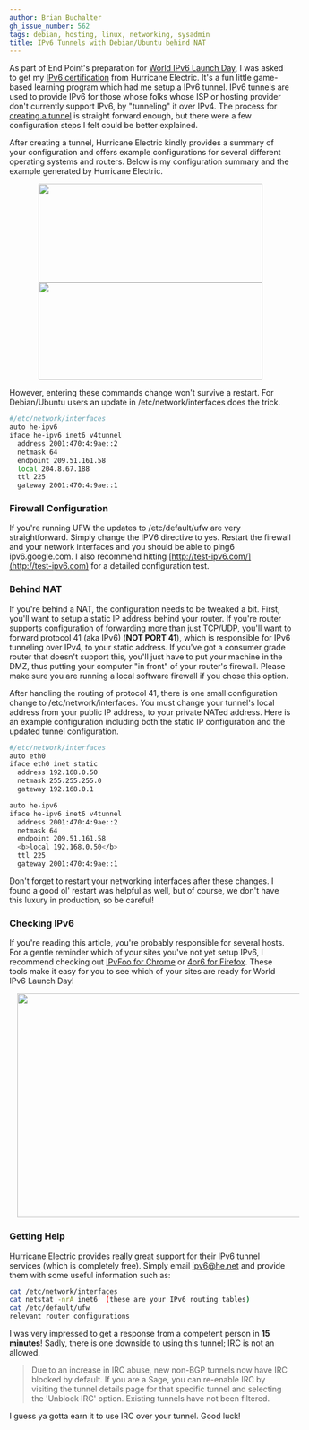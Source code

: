 ```yaml
---
author: Brian Buchalter
gh_issue_number: 562
tags: debian, hosting, linux, networking, sysadmin
title: IPv6 Tunnels with Debian/Ubuntu behind NAT
---
```




As part of End Point's preparation for [World IPv6 Launch Day](/blog/2012/02/17/world-ipv6-launch-6-june-2012), I was asked to get my [IPv6 certification](http://ipv6.he.net/certification/) from Hurricane Electric.  It's a fun little game-based learning program which had me setup a IPv6 tunnel.  IPv6 tunnels are used to provide IPv6 for those whose folks whose ISP or hosting provider don't currently support IPv6, by "tunneling" it over IPv4.  The process for [creating a tunnel](http://tunnelbroker.net/login.php?redir=%2Fnew_tunnel.php) is straight forward enough, but there were a few configuration steps I felt could be better explained.

After creating a tunnel, Hurricane Electric kindly provides a summary of your configuration and offers example configurations for several different operating systems and routers.  Below is my configuration summary and the example generated by Hurricane Electric.

<div class="separator" style="clear: both; text-align: center;"><a href="/blog/2012/03/01/ipv6-tunnels-with-debianubuntu-behind/image-0-big.png" imageanchor="1" style="margin-left:1em; margin-right:1em"><img border="0" height="176" src="/blog/2012/03/01/ipv6-tunnels-with-debianubuntu-behind/image-0.png" width="400"/></a></div>

<div class="separator" style="clear: both; text-align: center;"><a href="/blog/2012/03/01/ipv6-tunnels-with-debianubuntu-behind/image-1-big.png" imageanchor="1" style="margin-left:1em; margin-right:1em"><img border="0" height="174" src="/blog/2012/03/01/ipv6-tunnels-with-debianubuntu-behind/image-1.png" width="400"/></a></div>

However, entering these commands change won't survive a restart.  For Debian/Ubuntu users an update in /etc/network/interfaces does the trick.

```bash
#/etc/network/interfaces
auto he-ipv6
iface he-ipv6 inet6 v4tunnel
  address 2001:470:4:9ae::2
  netmask 64
  endpoint 209.51.161.58
  local 204.8.67.188
  ttl 225 
  gateway 2001:470:4:9ae::1
```

### Firewall Configuration

If you're running UFW the updates to /etc/default/ufw are very straightforward.  Simply change the IPV6 directive to yes.  Restart the firewall and your network interfaces and you should be able to ping6 ipv6.google.com.  I also recommend hitting [http://test-ipv6.com/](http://test-ipv6.com) for a detailed configuration test.

### Behind NAT

If you're behind a NAT, the configuration needs to be tweaked a bit.  First, you'll want to setup a static IP address behind your router.  If you're router supports configuration of forwarding more than just TCP/UDP, you'll want to forward protocol 41 (aka IPv6) (**NOT PORT 41**), which is responsible for IPv6 tunneling over IPv4, to your static address.  If you've got a consumer grade router that doesn't support this, you'll just have to put your machine in the DMZ, thus putting your computer "in front" of your router's firewall.  Please make sure you are running a local software firewall if you chose this option.

After handling the routing of protocol 41, there is one small configuration change to /etc/network/interfaces.  You must change your tunnel's local address from your public IP address, to your private NATed address.  Here is an example configuration including both the static IP configuration and the updated tunnel configuration.

```bash
#/etc/network/interfaces
auto eth0
iface eth0 inet static
  address 192.168.0.50
  netmask 255.255.255.0
  gateway 192.168.0.1 

auto he-ipv6
iface he-ipv6 inet6 v4tunnel
  address 2001:470:4:9ae::2
  netmask 64
  endpoint 209.51.161.58
  <b>local 192.168.0.50</b>
  ttl 225 
  gateway 2001:470:4:9ae::1
```

Don't forget to restart your networking interfaces after these changes.  I found a good ol' restart was helpful as well, but of course, we don't have this luxury in production, so be careful!

### Checking IPv6

If you're reading this article, you're probably responsible for several hosts.  For a gentle reminder which of your sites you've not yet setup IPv6, I recommend checking out [IPvFoo for Chrome](http://code.google.com/p/ipvfoo/) or [4or6 for Firefox](https://addons.mozilla.org/en-US/firefox/addon/4or6/?src=search).  These tools make it easy for you to see which of your sites are ready for World IPv6 Launch Day!

<div class="separator" style="clear: both; text-align: center;"><a href="http://ipvfoo.googlecode.com/svn/misc/screenshot_webstore_640x400.png" imageanchor="1" style="margin-left:1em; margin-right:1em"><img border="0" height="400" src="http://ipvfoo.googlecode.com/svn/misc/screenshot_webstore_640x400.png" width="640"/></a></div>

### Getting Help

Hurricane Electric provides really great support for their IPv6 tunnel services (which is completely free).  Simply email [ipv6@he.net](mailto:ipv6@he.net) and provide them with some useful information such as:

```bash
cat /etc/network/interfaces
cat netstat -nrA inet6  (these are your IPv6 routing tables)
cat /etc/default/ufw
relevant router configurations
```
I was very impressed to get a response from a competent person in **15 minutes**!  Sadly, there is one downside to using this tunnel; IRC is not an allowed.

> Due to an increase in IRC abuse, new non-BGP tunnels now have IRC blocked by default.  If you are a Sage, you can re-enable IRC by visiting the tunnel details page for that specific tunnel and selecting the 'Unblock IRC' option.  Existing tunnels have not been filtered.
> 
> 
I guess ya gotta earn it to use IRC over your tunnel.  Good luck!


